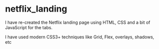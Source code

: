 # netflix_landing

I have re-created the Netflix landing page using HTML, CSS and a bit of JavaScript for the tabs. 

I have used modern CSS3+ techniques like Grid, Flex, overlays, shadows, etc
